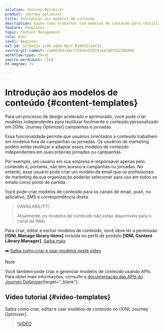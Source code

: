 ```yaml
---
solution: Journey Optimizer
product: journey optimizer
title: Introdução aos modelos de conteúdo
description: Saiba como trabalhar com modelos de conteúdo para reutilizar conteúdo em campanhas e jornadas do Journey Optimizer
feature: Templates
topic: Content Management
role: User
level: Beginner
exl-id: 327de13a-1c99-4d5e-86cf-8180fb7aaf23
source-git-commit: 2a666364144cf320a9ed20741da7d6f5d22b0d96
workflow-type: tm+mt
source-wordcount: '214'
ht-degree: 7%

---
```



# Introdução aos modelos de conteúdo {#content-templates}

Para um processo de design acelerado e aprimorado, você pode criar modelos independentes para reutilizar facilmente o conteúdo personalizado em [!DNL Journey Optimizer] campanhas e jornadas.

Essa funcionalidade permite que usuários orientados a conteúdo trabalhem em modelos fora de campanhas ou jornadas. Os usuários de marketing podem então reutilizar e adaptar esses modelos de conteúdo independentes em suas próprias jornadas ou campanhas.

<!--![](../rn/assets/do-not-localize/content-template.gif)-->

Por exemplo, um usuário em sua empresa é responsável apenas pelo conteúdo e, portanto, não tem acesso a campanhas ou jornadas. No entanto, esse usuário pode criar um modelo de email que os profissionais de marketing da sua organização poderão selecionar para uso em todos os emails como ponto de partida.

Você pode criar modelos de conteúdo para os canais de email, push, no aplicativo, SMS e correspondência direta.

>[!AVAILABILITY]
>
>Atualmente, os modelos de conteúdo não estão disponíveis para o canal da Web.

Para criar, editar e excluir modelos de conteúdo, você deve ter a permissão **[!DNL Manage library items]** incluída no perfil de produto **[!DNL Content Library Manager]**. [Saiba mais](../administration/ootb-product-profiles.md#content-library-manager)

➡️ [Saiba como criar e usar modelos neste vídeo](#video-templates)

>[!NOTE]
>
>Você também pode criar e gerenciar modelos de conteúdo usando APIs. Para obter mais informações, consulte a [documentação das APIs do Journey Optimizer](https://developer.adobe.com/journey-optimizer-apis/references/content/){target="_blank"}.

## Vídeo tutorial {#video-templates}

Saiba como criar, editar e usar modelos de conteúdo no [!DNL Journey Optimizer].

>[!VIDEO](https://video.tv.adobe.com/v/3413743/?quality=12)
